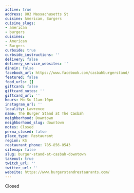 ```yaml
---
active: true
address: 803 Massachusetts St
cuisine: American, Burgers
cuisine_slugs:
- american
- burgers
cuisines:
- American
- Burgers
curbside: true
curbside_instructions: ''
delivery: false
delivery_service_websites: ''
dinein: false
facebook_url: https://www.facebook.com/casbahburgerstand/
featured: false
food_urls: []
giftcard: false
giftcard_notes: ''
giftcard_url: ''
hours: Mo-Su 11am-10pm
instagram_url: ''
locality: Lawrence
name: The Burger Stand at The Casbah
neighborhood: Downtown
neighborhood_slug: downtown
notes: Closed
perma_closed: false
place_type: Restaurant
region: KS
restaurant_phone: 785-856-0543
sitemap: false
slug: burger-stand-at-casbah-downtown
takeout: true
twitch_url: ''
twitter_url: ''
website: https://www.burgerstandrestaurants.com/
---
```


Closed
